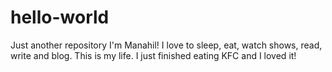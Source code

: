 # hello-world
Just another repository
I'm Manahil! I love to sleep, eat, watch shows, read, write and blog. This is my life.
I just finished eating KFC and I loved it!
